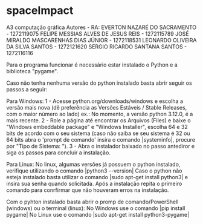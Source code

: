 # spaceImpact
A3 computação gráfica
Autores - RA:
EVERTON NAZARÉ DO SACRAMENTO - 1272119075
FELIPE MESSIAS ALVES DE JESUS REIS - 1272115789
JOSÉ MIRALDO MASCARENHAS DIAS JÚNIOR - 1272118531
LEONARDO OLIVEIRA DA SILVA SANTOS - 1272121620
SERGIO RICARDO SANTANA SANTOS - 1272116116

Para o programa funcionar é necessário estar instalado o Python e a biblioteca "pygame".

Caso não tenha nenhuma versão do python instalado basta abrir seguir os passos a seguir:

Para Windows:
1 - Acesse python.org/downloads/windows e escolha a versão mais nova (dê preferência as Versões Estáveis / Stable Releases, com o maior número ao lado)
ex.: No momento, a versão python 3.12.0, é a mais recente.
2 - Role a página até encontrar os Arquivos (Files) e baixe o "Windows embeddable package" e "Windows Installer", escolha 64 e 32 bits de acordo com o seu sistema
(caso não saiba se seu sistema é 32 ou 64 bits abra o 'prompt de comando' insira o comando |systeminfo|, procure por "Tipo de Sistema:  ").
3 - Abra o instalador baixado no passo antediror e siga os passos para concluir a instalação.

Para Linux:
No linux, algumas versões já possuem o python instalado, verifique utilizando o comando |python3 --version|
Caso o python não esteja instalado basta utilizar o comando |sudo apt-get install python3| e insira sua senha quando solicitada.
Após a instalação repita o primeiro comando para conrfirmar que não houveram erros na instalação. 

Com o pyhton instalado basta abrir o promp de comando/PowerShell (windows) ou o terminal (linux):
No Windows use o comando |pip install pygame|
No Linux use o comando |sudo apt-get install python3-pygame|
